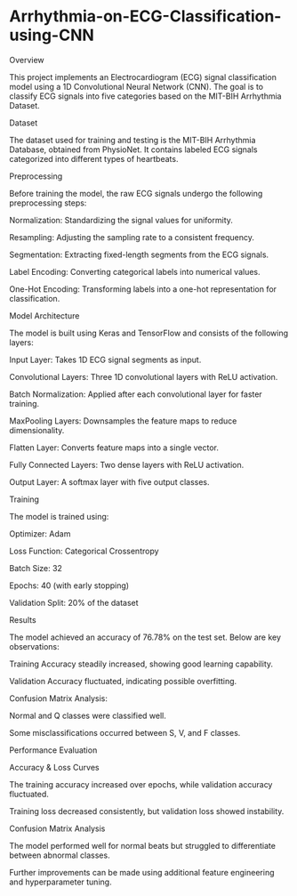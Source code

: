 # Arrhythmia-on-ECG-Classification-using-CNN
Overview

This project implements an Electrocardiogram (ECG) signal classification model using a 1D Convolutional Neural Network (CNN). The goal is to classify ECG signals into five categories based on the MIT-BIH Arrhythmia Dataset.

Dataset

The dataset used for training and testing is the MIT-BIH Arrhythmia Database, obtained from PhysioNet. It contains labeled ECG signals categorized into different types of heartbeats.

Preprocessing

Before training the model, the raw ECG signals undergo the following preprocessing steps:

Normalization: Standardizing the signal values for uniformity.

Resampling: Adjusting the sampling rate to a consistent frequency.

Segmentation: Extracting fixed-length segments from the ECG signals.

Label Encoding: Converting categorical labels into numerical values.

One-Hot Encoding: Transforming labels into a one-hot representation for classification.

Model Architecture

The model is built using Keras and TensorFlow and consists of the following layers:

Input Layer: Takes 1D ECG signal segments as input.

Convolutional Layers: Three 1D convolutional layers with ReLU activation.

Batch Normalization: Applied after each convolutional layer for faster training.

MaxPooling Layers: Downsamples the feature maps to reduce dimensionality.

Flatten Layer: Converts feature maps into a single vector.

Fully Connected Layers: Two dense layers with ReLU activation.

Output Layer: A softmax layer with five output classes.

Training

The model is trained using:

Optimizer: Adam

Loss Function: Categorical Crossentropy

Batch Size: 32

Epochs: 40 (with early stopping)

Validation Split: 20% of the dataset

Results

The model achieved an accuracy of 76.78% on the test set. Below are key observations:

Training Accuracy steadily increased, showing good learning capability.

Validation Accuracy fluctuated, indicating possible overfitting.

Confusion Matrix Analysis:

Normal and Q classes were classified well.

Some misclassifications occurred between S, V, and F classes.

Performance Evaluation

Accuracy & Loss Curves

The training accuracy increased over epochs, while validation accuracy fluctuated.

Training loss decreased consistently, but validation loss showed instability.

Confusion Matrix Analysis

The model performed well for normal beats but struggled to differentiate between abnormal classes.

Further improvements can be made using additional feature engineering and hyperparameter tuning.
